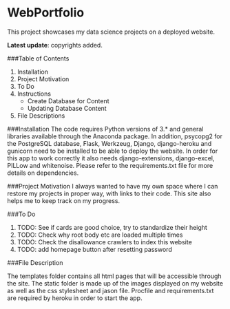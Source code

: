 # WebPortfolio
This project showcases my data science projects on a deployed website.

**Latest update**: copyrights added.


###Table of Contents
1. Installation
2. Project Motivation
3. To Do
4. Instructions
    - Create Database for Content
    - Updating Database Content
5. File Descriptions

###Installation
The code requires Python versions of 3.* and general libraries available through the Anaconda package. 
In addition, psycopg2 for the PostgreSQL database, Flask, Werkzeug, Django, django-heroku and gunicorn need to be 
installed to be able to deploy the website. In order for this app to work correctly it also needs
django-extensions, django-excel, PILLow and whitenoise. Please refer to the requirements.txt file for more 
details on dependencies.

###Project Motivation
I always wanted to have my own space where I can restore my projects in proper way, 
with links to their code. This site also helps me to keep track on my progress.

###To Do
1. TODO: See if cards are good choice, try to standardize their height
2. TODO: Check why root body etc are loaded multiple times
3. TODO: Check the disallowance crawlers to index this website
4. TODO: add homepage button after resetting password
 
###File Description

The templates folder contains all html pages that will be accessible through the site. 
The static folder is made up of the images displayed on my website as well as 
the css stylesheet and jason file. Procfile and requirements.txt are required by heroku in order to start the app. 

